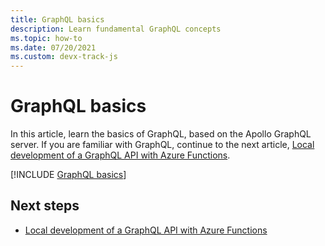 ```yaml
---
title: GraphQL basics
description: Learn fundamental GraphQL concepts
ms.topic: how-to
ms.date: 07/20/2021
ms.custom: devx-track-js
---
```


# GraphQL basics

In this article, learn the basics of GraphQL, based on the Apollo GraphQL server. If you are familiar with GraphQL, continue to the next article, [Local development of a GraphQL API with Azure Functions](local-development.md).

[!INCLUDE [GraphQL basics](includes/graphql-basics.md)]

## Next steps

* [Local development of a GraphQL API with Azure Functions](local-development.md)



